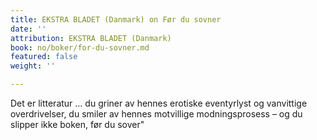 ```yaml
---
title: EKSTRA BLADET (Danmark) on Før du sovner
date: ''
attribution: EKSTRA BLADET (Danmark)
book: no/boker/for-du-sovner.md
featured: false
weight: ''

---
```

Det er litteratur … du griner av hennes erotiske eventyrlyst og vanvittige overdrivelser, du smiler av hennes motvillige modningsprosess – og du slipper ikke boken, før du sover"